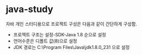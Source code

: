 # java-study
자바 개인 스터디용으로 프로젝트 구성은 다음과 같이 간단하게 구성함.
- 프로젝트 구조는 설정-SDK-Java 1.8 순으로 설정
- 언어수준은 디폴트 값(8)으로 설정
- JDK 경로는 C:\Program Files\Java\jdk1.8.0_231 으로 설정
